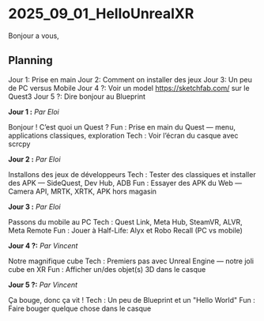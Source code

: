 # 2025_09_01_HelloUnrealXR

Bonjour a vous, 


## Planning

Jour 1: Prise en main
Jour 2: Comment on installer des jeux 
Jour 3: Un peu de PC versus Mobile
Jour 4 ?: Voir un model https://sketchfab.com/ sur le Quest3
Jour 5 ?: Dire bonjour au Blueprint


**Jour 1 :**
_Par Eloi_

Bonjour ! C’est quoi un Quest ?
Fun : Prise en main du Quest — menu, applications classiques, exploration
Tech : Voir l’écran du casque avec scrcpy


**Jour 2 :**
_Par Eloi_

Installons des jeux de développeurs
Tech : Tester des classiques et installer des APK — SideQuest, Dev Hub, ADB
Fun : Essayer des APK du Web — Camera API, MRTK, XRTK, APK hors magasin

**Jour 3 :**
_Par Eloi_

Passons du mobile au PC
Tech : Quest Link, Meta Hub, SteamVR, ALVR, Meta Remote
Fun : Jouer à Half-Life: Alyx et Robo Recall (PC vs mobile)



**Jour 4 ?:**
_Par Vincent_

Notre magnifique cube
Tech : Premiers pas avec Unreal Engine — notre joli cube en XR
Fun : Afficher un/des objet(s) 3D dans le casque

**Jour 5 ?:**
_Par Vincent_

Ça bouge, donc ça vit !
Tech : Un peu de Blueprint et un "Hello World"
Fun : Faire bouger quelque chose dans le casque 

